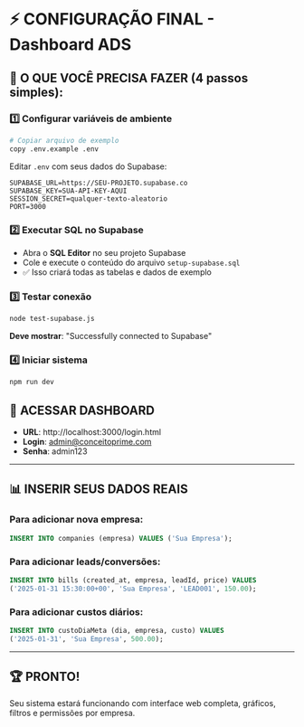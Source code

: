 # ⚡ CONFIGURAÇÃO FINAL - Dashboard ADS

## 🎯 O QUE VOCÊ PRECISA FAZER (4 passos simples):

### 1️⃣ Configurar variáveis de ambiente
```bash
# Copiar arquivo de exemplo
copy .env.example .env
```

Editar `.env` com seus dados do Supabase:
```env
SUPABASE_URL=https://SEU-PROJETO.supabase.co
SUPABASE_KEY=SUA-API-KEY-AQUI
SESSION_SECRET=qualquer-texto-aleatorio
PORT=3000
```

### 2️⃣ Executar SQL no Supabase
- Abra o **SQL Editor** no seu projeto Supabase
- Cole e execute o conteúdo do arquivo `setup-supabase.sql`
- ✅ Isso criará todas as tabelas e dados de exemplo

### 3️⃣ Testar conexão
```bash
node test-supabase.js
```
**Deve mostrar**: "Successfully connected to Supabase"

### 4️⃣ Iniciar sistema
```bash
npm run dev
```

## 🚀 ACESSAR DASHBOARD
- **URL**: http://localhost:3000/login.html
- **Login**: admin@conceitoprime.com
- **Senha**: admin123

---

## 📊 INSERIR SEUS DADOS REAIS

### Para adicionar nova empresa:
```sql
INSERT INTO companies (empresa) VALUES ('Sua Empresa');
```

### Para adicionar leads/conversões:
```sql
INSERT INTO bills (created_at, empresa, leadId, price) VALUES 
('2025-01-31 15:30:00+00', 'Sua Empresa', 'LEAD001', 150.00);
```

### Para adicionar custos diários:
```sql
INSERT INTO custoDiaMeta (dia, empresa, custo) VALUES 
('2025-01-31', 'Sua Empresa', 500.00);
```

---

## 🏆 PRONTO!
Seu sistema estará funcionando com interface web completa, gráficos, filtros e permissões por empresa.

